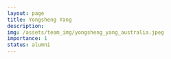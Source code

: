 ```yaml
---
layout: page
title: Yongsheng Yang
description:
img: /assets/team_img/yongsheng_yang_australia.jpeg
importance: 1
status: alumni
---
```

